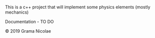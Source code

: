 This is a c++ project that will implement some physics elements (mostly mechanics)

Documentation - TO DO

© 2019 Grama Nicolae